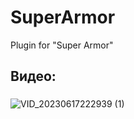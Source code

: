 # SuperArmor
Plugin for "Super Armor"
## Видео:
###
![VID_20230617222939 (1)](https://github.com/middle1/SuperArmor/assets/62933036/2d438d22-baec-4716-8fc9-b218fd3c16a9)
